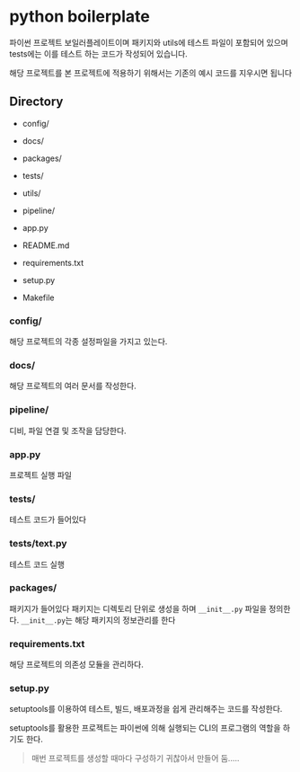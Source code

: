 # python boilerplate

파이썬 프로젝트 보일러플레이트이며 
패키지와 utils에 테스트 파일이 포함되어 있으며 tests에는 이를 테스트 하는 코드가 작성되어 있습니다.

해당 프로젝트를 본 프로젝트에 적용하기 위해서는 기존의 예시 코드를 지우시면 됩니다

## Directory

* config/
* docs/
* packages/
* tests/
* utils/
* pipeline/

* app.py
* README.md
* requirements.txt
* setup.py
* Makefile

### config/

해당 프로젝트의 각종 설정파일을 가지고 있는다.

### docs/

해당 프로젝트의 여러 문서를 작성한다.

### pipeline/

디비, 파일 연결 및 조작을 담당한다.

### app.py
 
프로젝트 실행 파일

### tests/

테스트 코드가 들어있다

### tests/text.py

테스트 코드 실행

### packages/

패키지가 들어있다 패키지는 디렉토리 단위로 생성을 하며 `__init__.py` 파일을 정의한다.
`__init__.py`는 해당 패키지의 정보관리를 한다

### requirements.txt

해당 프로젝트의 의존성 모듈을 관리하다.

### setup.py

setuptools를 이용하여 테스트, 빌드, 배포과정을 쉽게 관리해주는 코드를 작성한다.

setuptools를 활용한 프로젝트는 파이썬에 의해 실행되는 CLI의 프로그램의 역할을 하기도 한다.


> 매번 프로젝트를 생성할 때마다 구성하기 귀찮아서 만들어 둠.....